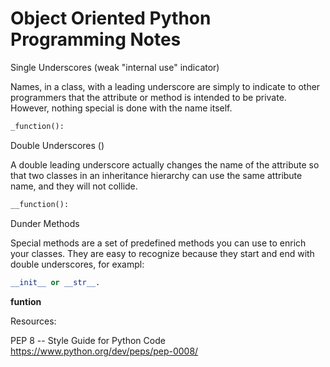 # Object Oriented Python Programming Notes

Single Underscores (weak "internal use" indicator)

Names, in a class, with a leading underscore are simply to indicate to other programmers that the attribute or method is intended to be private. However, nothing special is done with the name itself.

``` py
_function():
```

Double Underscores ()

A double leading underscore actually changes the name of the attribute so that two classes in an inheritance hierarchy can use the same attribute name, and they will not collide.

``` py
__function():
```

Dunder Methods

Special methods are a set of predefined methods you can use to enrich your classes. They are easy to recognize because they start and end with double underscores, for exampl: 

``` py
__init__ or __str__.
```

__funtion__


Resources:

PEP 8 -- Style Guide for Python Code
https://www.python.org/dev/peps/pep-0008/

